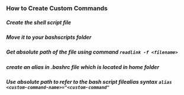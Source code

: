 ### How to Create Custom Commands
##### Create the shell script file
##### Move it to your bashscripts folder
##### Get absolute path of the file using command `readlink -f <filename>`
##### create an alias in .bashrc file which is located in home folder
##### Use absolute path to refer to the bash script filealias syntax `alias <custom-command-name>="<custom-command"`
